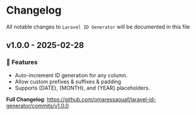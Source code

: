 # Changelog

All notable changes to `Laravel ID Generator` will be documented in this file

## v1.0.0 - 2025-02-28

### 🚀 Features

- Auto-increment ID generation for any column.
- Allow custom prefixes & suffixes & padding
- Supports {DATE}, {MONTH}, and {YEAR} placeholders.

**Full Changelog**: https://github.com/omaressaouaf/laravel-id-generator/commits/v1.0.0
